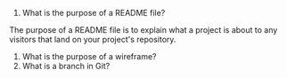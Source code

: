 1. What is the purpose of a README file?

The purpose of a README file is to explain what a project is about to any visitors that land on your project's repository.

1. What is the purpose of a wireframe?
1. What is a branch in Git?
